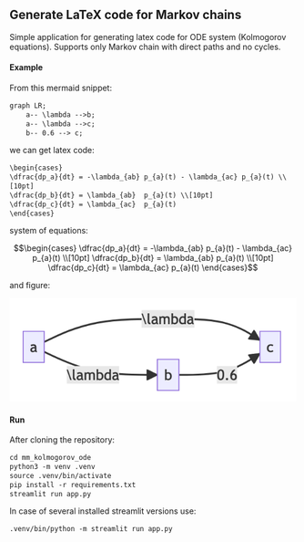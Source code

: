 ## Generate LaTeX code for Markov chains

Simple application for generating latex code for ODE system (Kolmogorov equations). Supports only Markov chain with direct paths and no cycles. 



#### Example

From this mermaid snippet: 
```mermaid
graph LR;
    a-- \lambda -->b;
    a-- \lambda -->c;
    b-- 0.6 --> c;
```

we can get latex code:

```
\begin{cases}
\dfrac{dp_a}{dt} = -\lambda_{ab} p_{a}(t) - \lambda_{ac} p_{a}(t) \\[10pt]
\dfrac{dp_b}{dt} = \lambda_{ab}  p_{a}(t) \\[10pt]
\dfrac{dp_c}{dt} = \lambda_{ac}  p_{a}(t) 
\end{cases}
```

system of equations:

```math
\begin{cases}
\dfrac{dp_a}{dt} = -\lambda_{ab} p_{a}(t) - \lambda_{ac} p_{a}(t) \\[10pt]
\dfrac{dp_b}{dt} = \lambda_{ab}  p_{a}(t) \\[10pt]
\dfrac{dp_c}{dt} = \lambda_{ac}  p_{a}(t) 
\end{cases}
```

and figure:

![](img/chain.png)

#### Run

After cloning the repository: 

```
cd mm_kolmogorov_ode
python3 -m venv .venv
source .venv/bin/activate
pip install -r requirements.txt
streamlit run app.py
```

In case of several installed streamlit versions use:

```
.venv/bin/python -m streamlit run app.py
```

